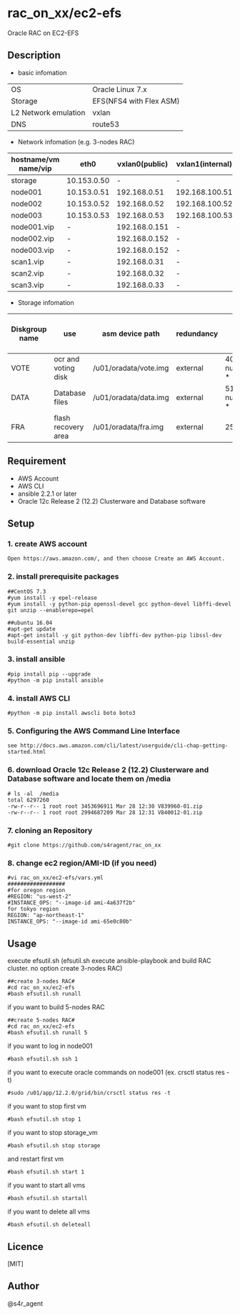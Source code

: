 rac_on_xx/ec2-efs
====

 Oracle RAC on EC2-EFS

## Description
- basic infomation

|||
|-----|-----|
|OS|Oracle Linux 7.x|
|Storage|EFS(NFS4 with Flex ASM)|
|L2 Network emulation|vxlan|
|DNS|route53|

- Network infomation (e.g. 3-nodes RAC)

|hostname/vm name/vip|eth0|vxlan0(public)|vxlan1(internal)|vxlan2(asm)|
|--------|--------|-------|-------|-------|
|storage|10.153.0.50|-|-|-|
|node001|10.153.0.51|192.168.0.51|192.168.100.51|192.168.200.51|
|node002|10.153.0.52|192.168.0.52|192.168.100.52|192.168.200.52|
|node003|10.153.0.53|192.168.0.53|192.168.100.53|192.168.200.53|
|node001.vip|-|192.168.0.151|-|-|
|node002.vip|-|192.168.0.152|-|-|
|node003.vip|-|192.168.0.152|-|-|
|scan1.vip|-|192.168.0.31|-|-|
|scan2.vip|-|192.168.0.32|-|-|
|scan3.vip|-|192.168.0.33|-|-|


- Storage infomation 

|Diskgroup name|use|asm device path|redundancy|size(MB)|size(MB)(e.g. 3-nodes RAC)|
|--------|--------|-------|-------|-------|-------|
|VOTE|ocr and voting disk|/u01/oradata/vote.img|external| 40960 + ( num_of_nodes * 2048 )|47104|
|DATA|Database files|/u01/oradata/data.img|external| 5120 + ( num_of_nodes * 1024 ) |8192|
|FRA|flash recovery area|/u01/oradata/fra.img|external|25600|25600|


## Requirement
- AWS Account
- AWS CLI
- ansible 2.2.1 or later
- Oracle 12c Release 2 (12.2) Clusterware and Database software 



## Setup
### 1. create AWS account
    Open https://aws.amazon.com/, and then choose Create an AWS Account. 
### 2. install prerequisite packages
    ##CentOS 7.3
    #yum install -y epel-release
    #yum install -y python-pip openssl-devel gcc python-devel libffi-devel git unzip --enablerepo=epel
    
    ##ubuntu 16.04
    #apt-get update
    #apt-get install -y git python-dev libffi-dev python-pip libssl-dev build-essential unzip


### 3. install ansible
    #pip install pip --upgrade
    #python -m pip install ansible    
### 4. install AWS CLI
    #python -m pip install awscli boto boto3
### 5. Configuring the AWS Command Line Interface
    see http://docs.aws.amazon.com/cli/latest/userguide/cli-chap-getting-started.html
### 6. download Oracle 12c Release 2 (12.2) Clusterware and Database software and locate them on /media
    # ls -al  /media
    total 6297260
    -rw-r--r-- 1 root root 3453696911 Mar 28 12:30 V839960-01.zip
    -rw-r--r-- 1 root root 2994687209 Mar 28 12:31 V840012-01.zip
### 7. cloning an Repository
    #git clone https://github.com/s4ragent/rac_on_xx
### 8. change ec2 region/AMI-ID (if you need)
    #vi rac_on_xx/ec2-efs/vars.yml
    ##################
    #for oregon region
    #REGION: "us-west-2"
    #INSTANCE_OPS: "--image-id ami-4a637f2b"
    for tokyo region
    REGION: "ap-northeast-1"
    INSTANCE_OPS: "--image-id ami-65e0c80b"
## Usage
execute efsutil.sh   (efsutil.sh execute ansible-playbook and build RAC cluster. no option create 3-nodes RAC)

    ##create 3-nodes RAC#
    #cd rac_on_xx/ec2-efs
    #bash efsutil.sh runall

if you want to build 5-nodes RAC

    ##create 5-nodes RAC#
    #cd rac_on_xx/ec2-efs
    #bash efsutil.sh runall 5

if you want to log in node001

    #bash efsutil.sh ssh 1

if you want to execute oracle commands on node001 (ex. crsctl status res -t)

    #sudo /u01/app/12.2.0/grid/bin/crsctl status res -t

if you want to stop first vm

    #bash efsutil.sh stop 1

if you want to stop storage_vm

    #bash efsutil.sh stop storage

and restart first vm

    #bash efsutil.sh start 1
    
if you want to start all vms

    #bash efsutil.sh startall

if you want to delete all vms

    #bash efsutil.sh deleteall

## Licence
[MIT]

## Author
@s4r_agent
